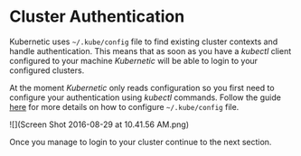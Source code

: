 # Cluster Authentication

Kubernetic uses ```~/.kube/config``` file to find existing cluster contexts and handle authentication. This means that as soon as you have a *kubectl* client configured to your machine *Kubernetic* will be able to login to your configured clusters. 

At the moment *Kubernetic* only reads configuration so you first need to configure your authentication using *kubectl* commands. Follow the guide [here](http://kubernetes.io/docs/user-guide/kubeconfig-file/) for more details on how to configure ```~/.kube/config``` file.

![](Screen Shot 2016-08-29 at 10.41.56 AM.png)

Once you manage to login to your cluster continue to the next section.
